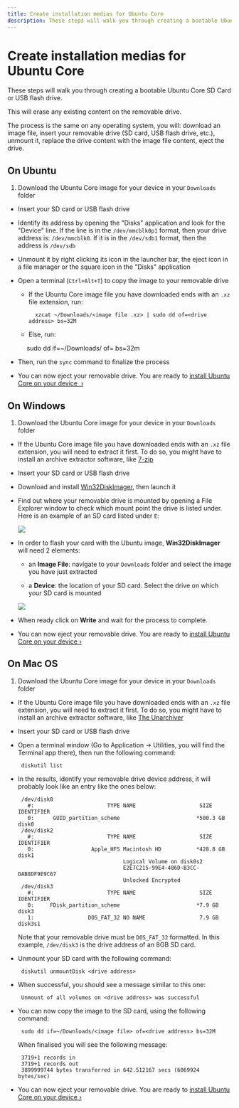 ```yaml
---
title: Create installation medias for Ubuntu Core
description: These steps will walk you through creating a bootable Ubuntu Core SD card or USB flash drive.
---
```


# Create installation medias for Ubuntu Core

These steps will walk you through creating a bootable Ubuntu Core SD Card or USB flash drive.

This will erase any existing content on the removable drive.

The process is the same on any operating system, you will: download an image file, insert your removable drive (SD card, USB flash drive, etc.), unmount it, replace the drive content with the image file content, eject the drive.

## On Ubuntu

 1. Download the Ubuntu Core image for your device in your `Downloads` folder

 * Insert your SD card or USB flash drive

 * Identify its address by opening the "Disks" application and look for the "Device" line. If the line is in the `/dev/mmcblk0p1` format, then your drive address is: `/dev/mmcblk0`. If it is in the `/dev/sdb1` format, then the address is `/dev/sdb`

 * Unmount it by right clicking its icon in the launcher bar, the eject icon in a file manager or the square icon in the "Disks" application

 * Open a terminal (`Ctrl+Alt+T`) to copy the image to your removable drive

    * If the Ubuntu Core image file you have downloaded ends with an `.xz` file extension, run:

            xzcat ~/Downloads/<image file .xz> | sudo dd of=<drive address> bs=32M

    * Else, run:

            sudo dd if=~/Downloads/<image file> of=<drive address> bs=32m

 * Then, run the `sync` command to finalize the process

 * You can now eject your removable drive. You are ready to [install Ubuntu Core on your device &nbsp;&rsaquo;](/core/get-started)

## On Windows

 1. Download the Ubuntu Core image for your device in your `Downloads` folder

 * If the Ubuntu Core image file you have downloaded ends with an `.xz` file extension, you will need to extract it first. To do so, you might have to install an archive extractor software, like [7-zip](http://www.7-zip.org/)

 * Insert your SD card or USB flash drive

 * Download and install [Win32DiskImager](http://sourceforge.net/projects/win32diskimager/files/latest/download), then launch it

 * Find out where your removable drive is mounted by opening a File Explorer window to check which mount point the drive is listed under. Here is an example of an SD card listed under `E`:

    ![](http://i.imgur.com/QXLkLsa.png)

 * In order to flash your card with the Ubuntu image, **Win32DiskImager** will
need 2 elements:

    * an **Image File**: navigate to your `Downloads` folder and select the image you have just extracted

    * a **Device**: the location of your SD card. Select the drive on which your SD card is mounted

    ![](http://i.imgur.com/ebeQHKT.png)

 * When ready click on **Write** and wait for the process to complete.

 * You can now eject your removable drive. You are ready to [install Ubuntu Core on your device&nbsp;&rsaquo;](/core/get-started)

## On Mac OS

 1. Download the Ubuntu Core image for your device in your `Downloads` folder

 * If the Ubuntu Core image file you have downloaded ends with an `.xz` file extension, you will need to extract it first. To do so, you might have to install an archive extractor software, like [The
 Unarchiver](https://itunes.apple.com/gb/app/the-unarchiver/id425424353?mt=12)

 * Insert your SD card or USB flash drive

 * Open a terminal window (Go to Application -> Utilities, you will find the
Terminal app there), then run the following command:

        diskutil list

 * In the results, identify your removable drive device address, it will probably look like an entry like the ones below:

        /dev/disk0
          #:                       TYPE NAME                    SIZE       IDENTIFIER
          0:      GUID_partition_scheme                        *500.3 GB   disk0
        /dev/disk2
          #:                       TYPE NAME                    SIZE       IDENTIFIER
          0:                  Apple_HFS Macintosh HD           *428.8 GB   disk1
                                        Logical Volume on disk0s2
                                        E2E7C215-99E4-486D-B3CC-DAB8DF9E9C67
                                        Unlocked Encrypted
        /dev/disk3
          #:                       TYPE NAME                    SIZE       IDENTIFIER
          0:     FDisk_partition_scheme                        *7.9 GB     disk3
          1:                 DOS_FAT_32 NO NAME                 7.9 GB     disk3s1

    Note that your removable drive must be `DOS_FAT_32` formatted. In this example, `/dev/disk3` is the drive address of an 8GB SD card.

 * Unmount your SD card with the following command:

        diskutil unmountDisk <drive address>

 * When successful, you should see a message similar to this one:

        Unmount of all volumes on <drive address> was successful

 * You can now copy the image to the SD card, using the following command:

        sudo dd if=~/Downloads/<image file> of=<drive address> bs=32M

      When finalised you will see the following message:

        3719+1 records in
        3719+1 records out
        3899999744 bytes transferred in 642.512167 secs (6069924 bytes/sec)

 * You can now eject your removable drive. You are ready to [install Ubuntu Core on your device&nbsp;&rsaquo;](/core/get-started)
